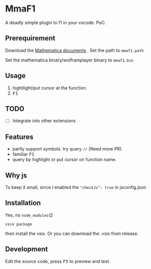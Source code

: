 # MmaF1

A deadly simple plugin to f1 in your vscode. PoC.

## Prerequirement

Download the [Mathematica documents](https://www.wolfram.com/download-center/mathematica/) . Set the path to `mmaf1.path`

Set the mathematica binary/wolframplayer binary to `mmaf1.bin`

## Usage

1. hightlight/put cursor at the function.
2. <kbd>F1</kbd>

## TODO

- [ ] Integrate into other extensions

## Features

- partly support symbols. try query `//` (Need more PR).
- familiar <kbd>F1</kbd>
- query by highlight or put cursor on function name.

## Why js

To keep it small, since I enabled the `"checkJs": true` in jsconfig.json

## Installation

Yes, no `node_modules`😉

```
vsce package
```

then install the vsix. Or you can download the .vsix from release.

## Development

Edit the source code, press <kbd>F5</kbd> to preview and test.

